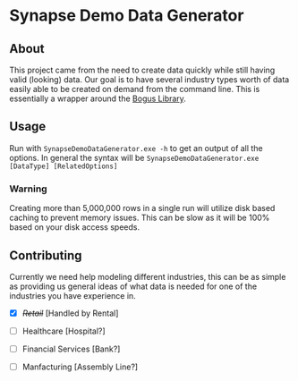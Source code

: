 # Synapse Demo Data Generator

## About
This project came from the need to create data quickly while still having valid (looking) data. Our goal is to have several industry types worth of data easily able to be created on demand from the command line. This is essentially a wrapper around the [Bogus Library](https://github.com/bchavez/Bogus).

## Usage
Run with ``` SynapseDemoDataGenerator.exe -h ``` to get an output of all the options. In general the syntax will be ``` SynapseDemoDataGenerator.exe [DataType] [RelatedOptions] ```

### Warning
Creating more than 5,000,000 rows in a single run will utilize disk based caching to prevent memory issues. This can be slow as it will be 100% based on your disk access speeds.

## Contributing

Currently we need help modeling different industries, this can be as simple as providing us general ideas of what data is needed for one of the industries you have experience in.

* [X] ~~*Retail*~~ [Handled by Rental]
* [ ] Healthcare [Hospital?]
* [ ] Financial Services [Bank?]
* [ ] Manfacturing [Assembly Line?]

